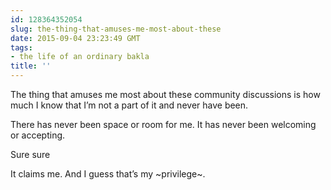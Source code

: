 ```yaml
---
id: 128364352054
slug: the-thing-that-amuses-me-most-about-these
date: 2015-09-04 23:23:49 GMT
tags:
- the life of an ordinary bakla
title: ''
---
```

<p>The thing that amuses me most about these community discussions is how much I know that I’m not a part of it and never have been.

There has never been space or room for me. It has never been welcoming or accepting. 

Sure sure

It claims me. And I guess that’s my ~privilege~.</p>